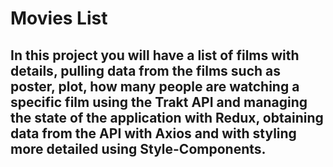 # Movies List

## In this project you will have a list of films with details, pulling data from the films such as poster, plot, how many people are watching a specific film using the Trakt API and managing the state of the application with Redux, obtaining data from the API with Axios and with styling more detailed using Style-Components.
